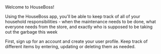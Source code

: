 Welcome to HouseBoss!

Using the HouseBoss app, you'll be able to keep track of all of your household responsibilities - when the maintenance needs to be done, what everyone needs from the store, and exactly who is supposed to be taking out the garbage this week

First, sign up for an account and create your user profile. Keep track of different items by entering, updating or deleting them as needed. 

